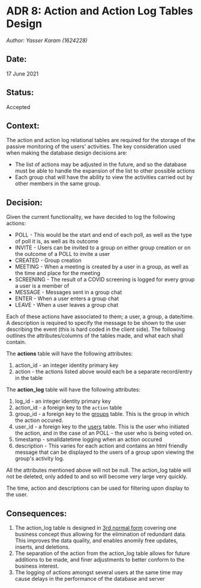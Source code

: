 # ADR 8: Action and Action Log Tables Design
_Author: Yasser Karam (1624228)_

## Date: 
17 June 2021


## Status: 
Accepted

## Context: 
The action and action log relational tables are required for the storage of the passive monitoring of the users' activities. The key consideration used when making the database design decisions are:

* The list of actions may be adjusted in the future, and so the database must be able to handle the expansion of the list to other possible actions
* Each group chat will have the ability to view the activities carried out by other members in the same group.



## Decision:
Given the current functionality, we have decided to log the following actions:
* POLL - This would be the start and end of each poll, as well as the type of poll it is, as well as its outcome
* INVITE - Users can be invited to a group on either group creation or on the outcome of a POLL to invite a user
* CREATED - Group creation
* MEETING - When a meeting is created by a user in a group, as well as the time and place for the meeting
* SCREENING - The result of a COVID screening is logged for every group a user is a member of
* MESSAGE - Messages sent in a group chat
* ENTER - When a user enters a group chat
* LEAVE - When a user leaves a group chat

Each of these actions have associated to them; a user, a group, a date/time. A description is required to specify the message to be shown to the user describing the event (this is hard coded in the client side). The following outlines the attributes/columns of the tables made, and what each shall contain.

The **actions** table will have the following attributes:
1. action_id - an integer identity primary key
2. action - the actions listed above would each be a separate record/entry in the table

The **action_log** table will have the following attributes:
1. log_id - an integer identity primary key
2. action_id - a foreign key to the `action` table
3. group_id - a foreign key to the [groups](ADR%205-%20Groups%20Database%20Design.md) table. This is the group in which the action occured.
4. user_id - a foreign key to the [users](ADR%203-%20User%20Database%20Design.md) table. This is the user who initiated the action, and in the case of an POLL - the user who is being voted on.
5. timestamp - smalldatetime logging when an action occured
6. description -  This varies for each action and contains an html friendly message that can be displayed to the users of a group upon viewing the group's activity log.

All the attributes mentioned above will not be null. The action_log table will not be deleted, only added to and so will become very large very quickly.

The time, action and descriptions can be used for filtering upon display to the user.

## Consequences:
1. The action_log table is designed in [3rd normal form](https://www.educba.com/third-normal-form/) covering one business concept thus allowing for the elimination of redundant data. This improves the data quality, and enables anomily free updates, inserts, and deletions.
2. The separation of the action from the action_log table allows for future additions to be made, and finer adjustments to better conform to the business interest.
3. The logging of actions amongst several users at the same time may cause delays in the performance of the database and server 



